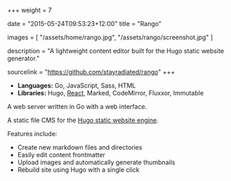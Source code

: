 +++
weight = 7

date = "2015-05-24T09:53:23+12:00"
title = "Rango"

images = [
    "/assets/home/rango.jpg",
    "/assets/rango/screenshot.jpg"
]

description = "A lightweight content editor built for the Hugo static website generator."

sourcelink = "https://github.com/stayradiated/rango"
+++

- **Languages:** Go, JavaScript, Sass, HTML
- **Libraries:** Hugo, [React](https://npmjs.org/package/react), Marked, CodeMirror, Fluxxor, Immutable

A web server written in Go with a web interface.

A static file CMS for the [Hugo static website engine](http://gohugo.io).

Features include:

- Create new markdown files and directories
- Easily edit content frontmatter
- Upload images and automatically generate thumbnails
- Rebuild site using Hugo with a single click

